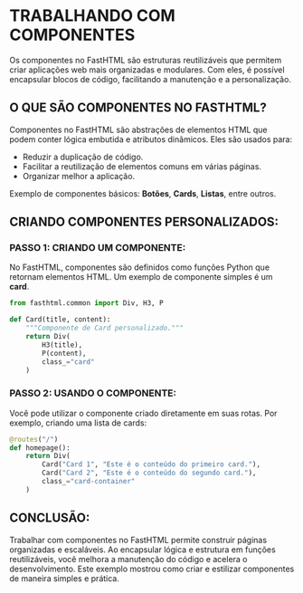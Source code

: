 # TRABALHANDO COM COMPONENTES
Os componentes no FastHTML são estruturas reutilizáveis que permitem criar aplicações web mais organizadas e modulares. Com eles, é possível encapsular blocos de código, facilitando a manutenção e a personalização.

## O QUE SÃO COMPONENTES NO FASTHTML?
Componentes no FastHTML são abstrações de elementos HTML que podem conter lógica embutida e atributos dinâmicos. Eles são usados para:
- Reduzir a duplicação de código.
- Facilitar a reutilização de elementos comuns em várias páginas.
- Organizar melhor a aplicação.

Exemplo de componentes básicos: **Botões**, **Cards**, **Listas**, entre outros.

## CRIANDO COMPONENTES PERSONALIZADOS:
### PASSO 1: CRIANDO UM COMPONENTE:
No FastHTML, componentes são definidos como funções Python que retornam elementos HTML. Um exemplo de componente simples é um **card**.

```python
from fasthtml.common import Div, H3, P

def Card(title, content):
    """Componente de Card personalizado."""
    return Div(
        H3(title),
        P(content),
        class_="card"
    )
```

### PASSO 2: USANDO O COMPONENTE:
Você pode utilizar o componente criado diretamente em suas rotas. Por exemplo, criando uma lista de cards:

```python
@routes("/")
def homepage():
    return Div(
        Card("Card 1", "Este é o conteúdo do primeiro card."),
        Card("Card 2", "Este é o conteúdo do segundo card."),
        class_="card-container"
    )
```

## CONCLUSÃO:
Trabalhar com componentes no FastHTML permite construir páginas organizadas e escaláveis. Ao encapsular lógica e estrutura em funções reutilizáveis, você melhora a manutenção do código e acelera o desenvolvimento. Este exemplo mostrou como criar e estilizar componentes de maneira simples e prática.